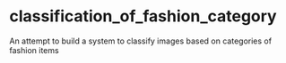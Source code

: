 # classification_of_fashion_category
An attempt to build a system to classify images based on categories of fashion items

